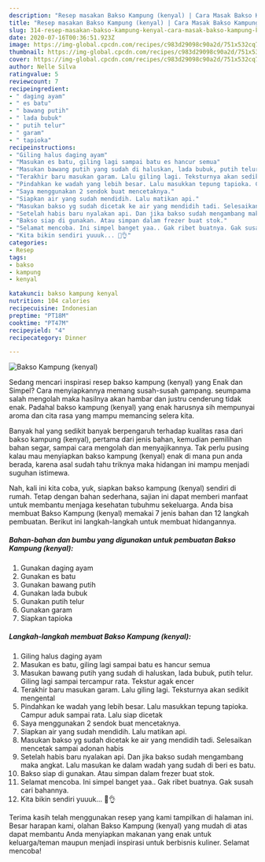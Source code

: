 ```yaml
---
description: "Resep masakan Bakso Kampung (kenyal) | Cara Masak Bakso Kampung (kenyal) Yang Mudah Dan Praktis"
title: "Resep masakan Bakso Kampung (kenyal) | Cara Masak Bakso Kampung (kenyal) Yang Mudah Dan Praktis"
slug: 314-resep-masakan-bakso-kampung-kenyal-cara-masak-bakso-kampung-kenyal-yang-mudah-dan-praktis
date: 2020-07-16T00:36:51.923Z
image: https://img-global.cpcdn.com/recipes/c983d29098c90a2d/751x532cq70/bakso-kampung-kenyal-foto-resep-utama.jpg
thumbnail: https://img-global.cpcdn.com/recipes/c983d29098c90a2d/751x532cq70/bakso-kampung-kenyal-foto-resep-utama.jpg
cover: https://img-global.cpcdn.com/recipes/c983d29098c90a2d/751x532cq70/bakso-kampung-kenyal-foto-resep-utama.jpg
author: Nelle Silva
ratingvalue: 5
reviewcount: 7
recipeingredient:
- " daging ayam"
- " es batu"
- " bawang putih"
- " lada bubuk"
- " putih telur"
- " garam"
- " tapioka"
recipeinstructions:
- "Giling halus daging ayam"
- "Masukan es batu, giling lagi sampai batu es hancur semua"
- "Masukan bawang putih yang sudah di haluskan, lada bubuk, putih telur. Giling lagi sampai tercampur rata. Tekstur agak encer"
- "Terakhir baru masukan garam. Lalu giling lagi. Teksturnya akan sedikit mengental"
- "Pindahkan ke wadah yang lebih besar. Lalu masukkan tepung tapioka. Campur aduk sampai rata. Lalu siap dicetak"
- "Saya menggunakan 2 sendok buat mencetaknya."
- "Siapkan air yang sudah mendidih. Lalu matikan api."
- "Masukan bakso yg sudah dicetak ke air yang mendidih tadi. Selesaikan mencetak sampai adonan habis"
- "Setelah habis baru nyalakan api. Dan jika bakso sudah mengambang maka angkat. Lalu masukan ke dalam wadah yang sudah di beri es batu."
- "Bakso siap di gunakan. Atau simpan dalam frezer buat stok."
- "Selamat mencoba. Ini simpel banget yaa.. Gak ribet buatnya. Gak susah cari bahannya."
- "Kita bikin sendiri yuuuk... 🤗👌"
categories:
- Resep
tags:
- bakso
- kampung
- kenyal

katakunci: bakso kampung kenyal 
nutrition: 104 calories
recipecuisine: Indonesian
preptime: "PT18M"
cooktime: "PT47M"
recipeyield: "4"
recipecategory: Dinner

---
```



![Bakso Kampung (kenyal)](https://img-global.cpcdn.com/recipes/c983d29098c90a2d/751x532cq70/bakso-kampung-kenyal-foto-resep-utama.jpg)

Sedang mencari inspirasi resep bakso kampung (kenyal) yang Enak dan Simpel? Cara menyiapkannya memang susah-susah gampang. seumpama salah mengolah maka hasilnya akan hambar dan justru cenderung tidak enak. Padahal bakso kampung (kenyal) yang enak harusnya sih mempunyai aroma dan cita rasa yang mampu memancing selera kita.

Banyak hal yang sedikit banyak berpengaruh terhadap kualitas rasa dari bakso kampung (kenyal), pertama dari jenis bahan, kemudian pemilihan bahan segar, sampai cara mengolah dan menyajikannya. Tak perlu pusing kalau mau menyiapkan bakso kampung (kenyal) enak di mana pun anda berada, karena asal sudah tahu triknya maka hidangan ini mampu menjadi suguhan istimewa.




Nah, kali ini kita coba, yuk, siapkan bakso kampung (kenyal) sendiri di rumah. Tetap dengan bahan sederhana, sajian ini dapat memberi manfaat untuk membantu menjaga kesehatan tubuhmu sekeluarga. Anda bisa membuat Bakso Kampung (kenyal) memakai 7 jenis bahan dan 12 langkah pembuatan. Berikut ini langkah-langkah untuk membuat hidangannya.

<!--inarticleads1-->

##### Bahan-bahan dan bumbu yang digunakan untuk pembuatan Bakso Kampung (kenyal):

1. Gunakan  daging ayam
1. Gunakan  es batu
1. Gunakan  bawang putih
1. Gunakan  lada bubuk
1. Gunakan  putih telur
1. Gunakan  garam
1. Siapkan  tapioka




<!--inarticleads2-->

##### Langkah-langkah membuat Bakso Kampung (kenyal):

1. Giling halus daging ayam
1. Masukan es batu, giling lagi sampai batu es hancur semua
1. Masukan bawang putih yang sudah di haluskan, lada bubuk, putih telur. Giling lagi sampai tercampur rata. Tekstur agak encer
1. Terakhir baru masukan garam. Lalu giling lagi. Teksturnya akan sedikit mengental
1. Pindahkan ke wadah yang lebih besar. Lalu masukkan tepung tapioka. Campur aduk sampai rata. Lalu siap dicetak
1. Saya menggunakan 2 sendok buat mencetaknya.
1. Siapkan air yang sudah mendidih. Lalu matikan api.
1. Masukan bakso yg sudah dicetak ke air yang mendidih tadi. Selesaikan mencetak sampai adonan habis
1. Setelah habis baru nyalakan api. Dan jika bakso sudah mengambang maka angkat. Lalu masukan ke dalam wadah yang sudah di beri es batu.
1. Bakso siap di gunakan. Atau simpan dalam frezer buat stok.
1. Selamat mencoba. Ini simpel banget yaa.. Gak ribet buatnya. Gak susah cari bahannya.
1. Kita bikin sendiri yuuuk... 🤗👌




Terima kasih telah menggunakan resep yang kami tampilkan di halaman ini. Besar harapan kami, olahan Bakso Kampung (kenyal) yang mudah di atas dapat membantu Anda menyiapkan makanan yang enak untuk keluarga/teman maupun menjadi inspirasi untuk berbisnis kuliner. Selamat mencoba!

